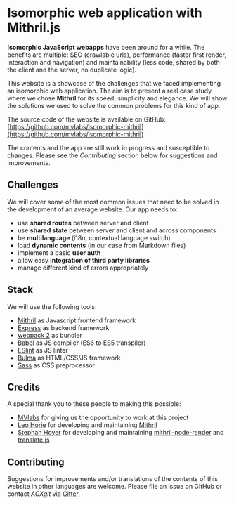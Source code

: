 # Isomorphic web application with Mithril.js

**Isomorphic JavaScript webapps** have been around for a while. The benefits are multiple: SEO (crawlable urls), 
performance (faster first render, interaction and navigation) and maintainability (less code, shared by both the client 
and the server, no duplicate logic).

This website is a showcase of the challenges that we faced implementing an isomorphic web application. 
The aim is to present a real case study where we chose **Mithril** for its speed, simplicity and elegance. 
We will show the solutions we used to solve the common problems for this kind of app.

The source code of the website is available on GitHub:  
[https://github.com/mvlabs/isomorphic-mithril](https://github.com/mvlabs/isomorphic-mithril)

The contents and the app are still work in progress and susceptible to changes. Please see 
the *Contributing* section below for suggestions and improvements.


## Challenges

We will cover some of the most common issues that need to be solved in the development of an average website. 
Our app needs to:

- use **shared routes** between server and client
- use **shared state** between server and client and across components
- be **multilanguage** (i18n, contextual language switch)
- load **dynamic contents** (in our case from Markdown files)
- implement a basic **user auth**
- allow easy **integration of third party libraries**
- manage different kind of errors appropriately


## Stack

We will use the following tools:

 - [Mithril](http://mithril.js.org/) as Javascript frontend framework
 - [Express](http://expressjs.com/) as backend framework
 - [webpack 2](https://webpack.github.io/) as bundler
 - [Babel](http://babeljs.io/) as JS compiler (ES6 to ES5 transpiler)
 - [ESlint](http://eslint.org/) as JS linter
 - [Bulma](https://bulma.io/) as HTML/CSS/JS framework
 - [Sass](http://sass-lang.com/) as CSS preprocessor
 
 
## Credits
 
A special thank you to these people to making this possible:
 
- [MVlabs](http://mvlabs.it/) for giving us the opportunity to work at this project
- [Leo Horie](https://github.com/lhorie) for developing and maintaining [Mithril](http://mithril.js.org/)
- [Stephan Hoyer](https://github.com/StephanHoyer) for developing and maintaining 
[mithril-node-render](https://github.com/StephanHoyer/mithril-node-render) and 
[translate.js](https://github.com/StephanHoyer/translate.js)


## Contributing

Suggestions for improvements and/or translations of the contents of this website in other languages are welcome. 
Please file an issue on GitHub or contact *ACXgit* via [Gitter](https://gitter.im/lhorie/mithril.js).
